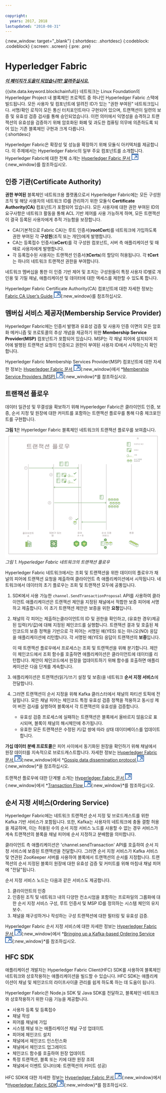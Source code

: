 ```yaml
---

copyright:
  years: 2017, 2018
lastupdated: "2018-08-31"
---
```


{:new_window: target="_blank"}
{:shortdesc: .shortdesc}
{:codeblock: .codeblock}
{:screen: .screen}
{:pre: .pre}


# Hyperledger Fabric


***[이 페이지가 도움이 되었습니까? 알려주십시오.](https://www.surveygizmo.com/s3/4501493/IBM-Blockchain-Documentation)***


{{site.data.keyword.blockchainfull}} 네트워크는 Linux Foundation의 Hyperledger Project 내 블록체인 프로젝트 중 하나인 Hyperledger Fabric 스택에 빌드됩니다.  모든 사용자 및 컴포넌트에 알려진 ID가 있는 "권한 부여된" 네트워크입니다.  서명/확인 로직이 모든 통신 터치포인트마다 구현되어 있으며, 트랜잭션이 일련의 보증 및 유효성 검증 검사를 통해 승인되었습니다.  이런 의미에서 익명성을 승격하고 트랜잭션의 유효성을 검증하기 위해 암호화된 화폐 및 과도한 컴퓨팅 의무에 의존하도록 되어 있는 기존 블록체인 구현과 크게 다릅니다.  
{:shortdesc}

Hyperledger Fabric은 확장성 및 성능을 확장하기 위해 모듈식 아키텍처를 제공합니다.  이 주제에서는 Hyperledger Fabric의 일부 주요 컴포넌트를 소개합니다.  Hyperledger Fabric에 대한 전체 소개는 [Hyperledger Fabric 문서 ![외부 링크 아이콘](../images/external_link.svg "외부 링크 아이콘")](http://hyperledger-fabric.readthedocs.io/en/release-1.1/){:new_window}를 참조하십시오.  

## 인증 기관(Certificate Authority)  
**권한 부여된** 블록체인 네트워크용 플랫폼으로서 Hyperledger Fabric에는 모든 구성원 조직 및 해당 사용자의 네트워크 ID를 관리하기 위한 모듈식 **Certificate Authority(CA)** 컴포넌트가 포함되어 있습니다. 모든 사용자에 대한 권한 부여된 ID의 요구사항은 네트워크 활동을 통해 ACL 기반 제어를 사용 가능하게 하며, 모든 트랜잭션이 결국 등록된 사용자에게 추적 가능함을 보장합니다.  
* CA(기본적으로 Fabric CA)는 루트 인증서(**rootCert**)를 네트워크에 가입하도록 권한 부여된 각 **구성원**(조직 또는 개인)에게 발행합니다.
* CA는 등록접수 인증서(**eCert**)를 각 구성원 컴포넌트, 서버 측 애플리케이션 및 때때로 사용자에게 발행합니다.
* 각 등록접수된 사용자는 트랜잭션 인증서(**tCerts**)의 할당이 허용됩니다.  각 **tCert**는 하나의 네트워크 트랜잭션 권한을 부여합니다.

네트워크 멤버십을 통한 이 인증 기반 제어 및 조치는 구성원들이 특정 사용자 ID별로 개인용 및 기밀 채널, 애플리케이션 및 데이터에 대한 액세스를 제한할 수 있도록 합니다.

Hyperledger Fabric Certificate Authority(CA) 컴포넌트에 대한 자세한 정보는 [Fabric CA User’s Guide ![외부 링크 아이콘](../images/external_link.svg "외부 링크 아이콘")](https://hyperledger-fabric-ca.readthedocs.io/en/release-1.1/){:new_window}를 참조하십시오.

## 멤버십 서비스 제공자(Membership Service Provider)  
Hyperledger Fabric에는 인증서 발행과 유효성 검증 및 사용자 인증 이면의 모든 암호화 메커니즘 및 프로토콜의 추상 개념을 제공하기 위한 **Membership Service Provider(MSP)** 컴포넌트가 포함되어 있습니다.  MSP는 각 채널 피어에 설치되어 피어에 발행된 트랜잭션 요청이 인증되고 권한이 부여된 사용자 ID에서 시작하는지 확인합니다.

Hyperledger Fabric Membership Services Provider(MSP) 컴포넌트에 대한 자세한 정보는 [Hyperledger Fabric 문서 ![외부 링크 아이콘](../images/external_link.svg "외부 링크 아이콘")](http://hyperledger-fabric.readthedocs.io/en/release-1.1/){:new_window}에서 *[Membership Service Providers (MSP) ![외부 링크 아이콘](../images/external_link.svg "외부 링크 아이콘")](http://hyperledger-fabric.readthedocs.io/en/release-1.1/msp.html){:new_window}*를 참조하십시오.

## 트랜잭션 플로우  
데이터 일관성 및 무결성을 확보하기 위해 Hyperledger Fabric은 클라이언트 인증, 보증, 순서 지정 및 원장에 대한 커미트를 포함하는 트랜잭션 플로우를 통해 다중 체크포인트를 구현합니다.

**그림 1**은 Hyperledger Fabric 블록체인 네트워크의 트랜잭션 플로우를 보여줍니다.
![트랜잭션 플로우](../images/v10_txflow.png "Hyperledger Fabric 네트워크의 트랜잭션 플로우")
*그림 1. Hyperledger Fabric 네트워크의 트랜잭션 플로우*

Hyperledger Fabric 네트워크에서는 조회 및 트랜잭션을 위한 데이터의 플로우가 채널의 피어에 트랜잭션 요청을 제출하여 클라이언트 측 애플리케이션에서 시작됩니다. 네트워크에서 데이터의 초기 플로우는 조회 및 트랜잭션 모두에 공통입니다.

1. SDK에서 사용 가능한 `channel.SendTransactionProposal` API를 사용하여 클라이언트 애플리케이션은 트랜잭션 제안을 지정된 채널에서 적합한 보증 피어에 서명하고 제출합니다.  이 초기 트랜잭션 제안은 보증을 위한 **요청**입니다.  
2. 채널의 각 피어는 제출하는클라이언트의 ID 및 권한을 확인하고, (유효한 경우)제공된 입력(키/값)에 대해 지정된 체인코드를 실행합니다.  트랜잭션 결과 및 호출된 체인코드의 보증 정책을 기반으로 각 피어는 서명된 예(YES) 또는 아니오(NO) 응답을 애플리케이션에 리턴합니다.  각 서명된 예(YES) 응답이 트랜잭션의 **보증**입니다.

	이 때 트랜잭션 플로우에서 프로세스는 조회 및 트랜잭션을 위해 분기합니다.  제안이 체인코드에서 조회 함수를 호출하면 애플리케이션은 클라이언트에 데이터를 리턴합니다.  제안이 체인코드에서 원장을 업데이트하기 위해 함수를 호출하면 애플리케이션은 다음 단계를 계속합니다.  
3. 애플리케이션은 트랜잭션(읽기/쓰기 설정 및 보증)을 네트워크 **순서 지정 서비스**에 전달합니다.  
4. 그러면 트랜잭션이 순서 지정을 위해 Kafka 클러스터에서 채널의 파티션 토픽에 전달됩니다.  모든 채널 피어는 체인코드 특정 유효성 검증 정책을 적용하고 동시성 제어 버전 검사를 실행하여 블록에서 각 트랜잭션의 유효성을 검증합니다.  
	* 유효성 검증 프로세스에 실패하는 트랜잭션은 블록에서 올바르지 않음으로 표시되며, 블록이 채널의 해시체인에 추가됩니다.  
	* 유효한 모든 트랜잭션은 수정된 키/값 쌍에 따라 상태 데이터베이스를 업데이트합니다.  

**가십 데이터 분배 프로토콜**은 피어 사이에서 동기화된 원장을 확인하기 위해 채널에서 원장 데이터를 지속적으로 브로드캐스트합니다.  자세한 정보는 [Hyperledger Fabric 문서 ![외부 링크 아이콘](../images/external_link.svg "외부 링크 아이콘")](http://hyperledger-fabric.readthedocs.io/en/release-1.1/){:new_window}에서
*[Gossip data dissemination protocol ![외부 링크 아이콘](../images/external_link.svg "외부 링크 아이콘")](http://hyperledger-fabric.readthedocs.io/en/release-1.1/gossip.html){:new_window}*을 참조하십시오.

트랜잭션 플로우에 대한 단계별 소개는 [Hyperledger Fabric 문서 ![외부 링크 아이콘](../images/external_link.svg "외부 링크 아이콘")](http://hyperledger-fabric.readthedocs.io/en/release-1.1/){:new_window}에서 *[Transaction Flow ![외부 링크 아이콘](../images/external_link.svg "외부 링크 아이콘")](http://hyperledger-fabric.readthedocs.io/en/release-1.1/txflow.html){:new_window}*를 참조하십시오.  

## 순서 지정 서비스(Ordering Service)
Hyperledger Fabric에는 네트워크 트랜잭션 순서 지정 및 브로드캐스트를 위한 Kafka 기반 서비스가 포함됩니다. 또한, Kafka는 사용자의 네트워크에 충돌 결함 허용을 제공하며, 이는 허용된 수의 순서 지정 서비스 노드를 사용할 수 없는 경우 서비스가 계속 트랜잭션의 블록을 채널 피어에 순서 지정하고 분배함을 의미합니다.

클라이언트 측 애플리케이션은 'channel.sendTransaction' API를 호출하여 순서 지정 서비스에 보증된 트랜잭션을 전달합니다. 그러면 순서 지정 서비스가 Kafka 서비스 및 연관된 ZooKeeper 서버를 사용하여 블록에서 트랜잭션의 순서를 지정합니다. 트랜잭션의 순서 지정된 블록이 원장에 대한 유효성 검증 및 커미트를 위해 마침내 채널 피어에 "전달"됩니다.

순서 지정 서비스 노드는 다음과 같은 서비스도 제공합니다.
1. 클라이언트의 인증
2. 인증된 조직 및 네트워크 내의 다양한 컨소시엄을 포함하는 프로파일의 그룹화에 대한 순서 지정 서비스 구성, 루트 인증서 및 MSP ID를 정의하는 시스템 체인의 유지보수.
3. 채널을 재구성하거나 작성하는 구성 트랜잭션에 대한 필터링 및 유효성 검증.  

Hyperledger Fabric 순서 지정 서비스에 대한 자세한 정보는 [Hyperledger Fabric 문서 ![외부 링크 아이콘](../images/external_link.svg "외부 링크 아이콘")](http://hyperledger-fabric.readthedocs.io/en/release-1.1/){:new_window}에서 *[Bringing up a Kafka-based Ordering Service ![외부 링크 아이콘](../images/external_link.svg "외부 링크 아이콘")](http://hyperledger-fabric.readthedocs.io/en/release-1.1/kafka.html){:new_window}*를 참조하십시오.

## HFC SDK
애플리케이션 개발자는 Hyperledger Fabric Client(HFC) SDK를 사용하여 블록체인 네트워크와 상호작용하는 애플리케이션을 빌드할 수 있습니다. HFC SDK는 애플리케이션이 채널 및 체인코드의 라이프사이클 관리를 쉽게 하도록 하는 데 도움이 됩니다.

Hyperledger Fabric은 Node.js SDK 및 Java SDK를 전달하고, 블록체인 네트워크와 상호작용하기 위한 다음 기능을 제공합니다.
* 사용자 등록 및 등록접수
* 채널 작성
* 피어를 채널에 가입
* 시스템 채널 또는 애플리케이션 채널 구성 업데이트
* 피어에 체인코드 설치
* 채널에서 체인코드 인스턴스화
* 채널에서 체인코드 업그레이드
* 체인코드 함수를 호출하여 원장 업데이트
* 특정 트랜잭션, 블록 또는 키에 대한 원장 조회
* 채널에서 이벤트 모니터(예: 트랜잭션의 커미트 성공)

HFC SDK에 대한 자세한 정보는 [Hyperledger Fabric 문서 ![외부 링크 아이콘](../images/external_link.svg "외부 링크 아이콘")](http://hyperledger-fabric.readthedocs.io/en/release-1.1/){:new_window}에서 *[Hyperledger Fabric SDK![외부 링크 아이콘](../images/external_link.svg "외부 링크 아이콘")](http://hyperledger-fabric.readthedocs.io/en/release-1.1/fabric-sdks.html){:new_window}*를 참조하십시오.
